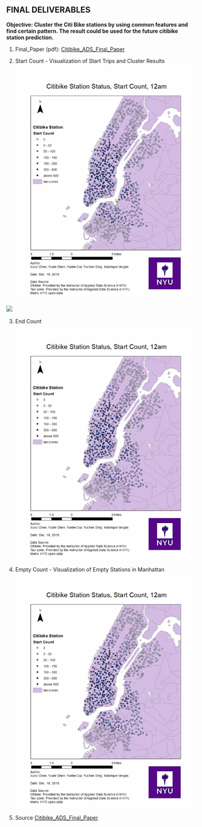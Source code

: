 ## FINAL DELIVERABLES

**Objective: Cluster the Citi Bike stations by using common features and find certain pattern. The result could be used for the future citibike  station prediction.**

1. Final_Paper (pdf):
[Citibike_ADS_Final_Paper](https://github.com/mv1742/CitiBike_Usage_Prediction_Model-1/blob/master/FINAL/Citibike_ADS.pdf)

2. Start Count - Visualization of Start Trips and Cluster Results
![gif](start.gif)
<img src="https://github.com/CitiBike_Usage_Prediction_Model-1/FINAL/start.gif" width="48">


3. End Count
![gif](start.gif)

4. Empty Count - Visualization of Empty Stations in Manhattan
![gif](start.gif)

5. Source
[Citibike_ADS_Final_Paper](https://github.com/mv1742/CitiBike_Usage_Prediction_Model-1/blob/master/FINAL/GIS%20image%20and%20file%20for%20images.zip)
